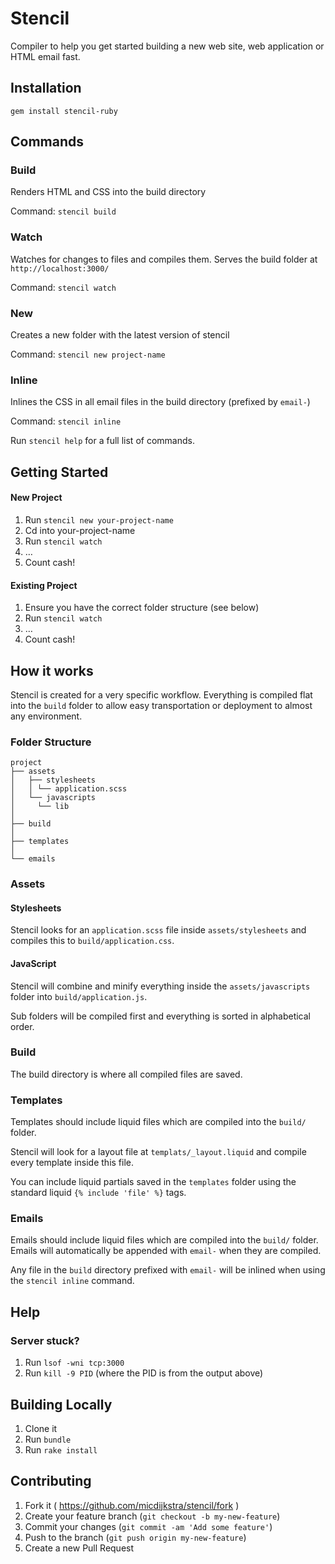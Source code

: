 # Stencil

Compiler to help you get started building a new web site, web application or HTML email fast.

## Installation

```
gem install stencil-ruby
```

## Commands

### Build

Renders HTML and CSS into the build directory
 
Command: `stencil build`

### Watch

Watches for changes to files and compiles them. Serves the build folder at
`http://localhost:3000/`
 
Command: `stencil watch`

### New

Creates a new folder with the latest version of stencil
 
Command: `stencil new project-name`

### Inline

Inlines the CSS in all email files in the build directory (prefixed by `email-`)
 
Command: `stencil inline`
 
Run `stencil help` for a full list of commands.

## Getting Started

#### New Project

1. Run `stencil new your-project-name`
2. Cd into your-project-name
3. Run `stencil watch`
4. …
5. Count cash!

#### Existing Project

1. Ensure you have the correct folder structure (see below)
2. Run `stencil watch`
3. …
4. Count cash!

## How it works

Stencil is created for a very specific workflow. Everything is compiled flat
into the `build` folder to allow easy transportation or deployment to almost
any environment.

### Folder Structure

```text
project
├── assets
│   ├── stylesheets
│   │ └── application.scss
│   └── javascripts
│     └── lib
│
├── build
│
├── templates
│
└── emails
```

### Assets

#### Stylesheets

Stencil looks for an `application.scss` file inside `assets/stylesheets` and
compiles this to `build/application.css`.

#### JavaScript

Stencil will combine and minify everything inside the `assets/javascripts` folder into `build/application.js`.
 
Sub folders will be compiled first and everything is sorted in alphabetical
order.

### Build

The build directory is where all compiled files are saved.

### Templates

Templates should include liquid files which are compiled into the `build/`
folder.
 
Stencil will look for a layout file at `templats/_layout.liquid` and compile
every template inside this file.
 
You can include liquid partials saved in the `templates` folder using the standard liquid `{% include 'file' %}` tags.

### Emails

Emails should include liquid files which are compiled into the `build/` folder.
Emails will automatically be appended with `email-` when they are compiled.
 
Any file in the `build` directory prefixed with `email-` will be inlined when
using the `stencil inline` command.

## Help

### Server stuck?

1. Run `lsof -wni tcp:3000`
2. Run `kill -9 PID` (where the PID is from the output above)

## Building Locally

1. Clone it
2. Run `bundle`
3. Run `rake install`

## Contributing

1. Fork it ( https://github.com/micdijkstra/stencil/fork )
2. Create your feature branch (`git checkout -b my-new-feature`)
3. Commit your changes (`git commit -am 'Add some feature'`)
4. Push to the branch (`git push origin my-new-feature`)
5. Create a new Pull Request
